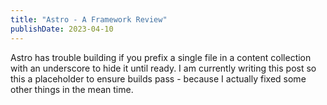```yaml
---
title: "Astro - A Framework Review"
publishDate: 2023-04-10
---
```


Astro has trouble building if you prefix a single file in a content collection with an underscore to hide it until ready. I am currently writing this post so this a placeholder to ensure builds pass - because I actually fixed some other things in the mean time.